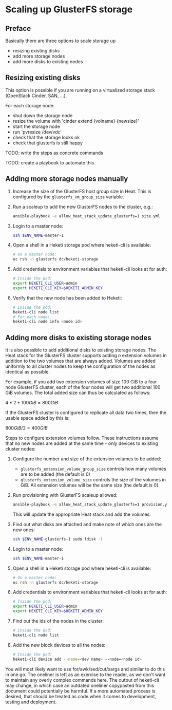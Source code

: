 # Scaling up GlusterFS storage

## Preface

Basically there are three options to scale storage up

- resizing existing disks
- add more storage nodes
- add more disks to existing nodes

## Resizing existing disks

This option is possible if you are running on a virtualized storage stack
(OpenStack Cinder, SAN, ...).

For each storage node:

- shut down the storage node
- resize the volume with 'cinder extend {volname} {newsize}'
- start the storage node
- run 'pvresize /dev/vdc'
- check that the storage looks ok
- check that glusterfs is still happy

TODO: write the steps as concrete commands

TODO: create a playbook to automate this

## Adding more storage nodes manually

1. Increase the size of the GlusterFS host group size in Heat. This is configured by the `glusterfs_vm_group_size` variable.

2. Run a scaleup to add the new GlusterFS nodes to the cluster, e.g.:

   ```bash
   ansible-playbook -e allow_heat_stack_update_glusterfs=1 site.yml
   ```

3. Login to a master node:

   ```bash
   ssh $ENV_NAME-master-1
   ```

5. Open a shell in a Heketi storage pod where heketi-cli is available:

   ```bash
   # On a master node:
   oc rsh -n glusterfs dc/heketi-storage
   ```

6. Add credentials to environment variables that heketi-cli looks at for auth:

   ```bash
   # Inside the pod:
   export HEKETI_CLI_USER=admin
   export HEKETI_CLI_KEY=$HEKETI_ADMIN_KEY
   ```

7. Verify that the new node has been added to Heketi:

   ```bash
   # Inside the pod:
   heketi-cli node list
   # For each node:
   heketi-cli node info <node id>
   ```

## Adding more disks to existing storage nodes

It is also possible to add additional disks to existing storage nodes. The Heat
stack for the GlusterFS cluster supports adding *n* extension volumes in
addition to the two volumes that are always added. Volumes are added uniformly
to all cluster nodes to keep the configuration of the nodes as identical as
possible.

For example, if you add two extension volumes of size 100 GiB to a four node
GlusterFS cluster, each of the four nodes will get two additional 100 GiB
volumes. The total added size can thus be calculated as follows:

$`4 * 2 * 100 GiB = 800 GiB`$

If the GlusterFS cluster is configured to replicate all data two times, then the
usable space added by this is:

$`800 GiB / 2 = 400 GiB`$

Steps to configure extension volumes follow. These instructions assume that no
new nodes are added at the same time - only devices to existing cluster nodes:

1. Configure the number and size of the extension volumes to be added:
   - `glusterfs_extension_volume_group_size` controls how many volumes are to be
     added (the default is 0)
   - `glusterfs_extension_volume_size` controls the size of the volumes in GiB.
     All extension volumes will be the same size (the default is 0).

2. Run provisioning with GlusterFS scaleup allowed:

   ```bash
   ansible-playbook -e allow_heat_stack_update_glusterfs=1 provision.yml
   ```

   This will update the appropriate Heat stack and add the volumes.

3. Find out what disks are attached and make note of which ones are the new
   ones:

   ```bash
   ssh $ENV_NAME-glusterfs-1 sudo fdisk -l
   ```

4. Login to a master node:

   ```bash
   ssh $ENV_NAME-master-1
   ```

5. Open a shell in a Heketi storage pod where heketi-cli is available:

   ```bash
   # On a master node:
   oc rsh -n glusterfs dc/heketi-storage
   ```

6. Add credentials to environment variables that heketi-cli looks at for auth:

   ```bash
   # Inside the pod:
   export HEKETI_CLI_USER=admin
   export HEKETI_CLI_KEY=$HEKETI_ADMIN_KEY
   ```

7. Find out the ids of the nodes in the cluster:

   ```bash
   # Inside the pod:
   heketi-cli node list
   ```

8. Add the new block devices to all the nodes:

   ```bash
   # Inside the pod:
   heketi-cli device add --name=<dev name> --node=<node id>
   ```

You will most likely want to use for/awk/sed/cut/xargs and similar to do this
in one go. The oneliner is left as an exercise to the reader, as we don't want
to maintain any overly complex commands here. The output of heketi-cli may
change, in which case an outdated oneliner copypasted from this document could
potentially be harmful. If a more automated process is desired, that should be
treated as code when it comes to development, testing and deployment.

